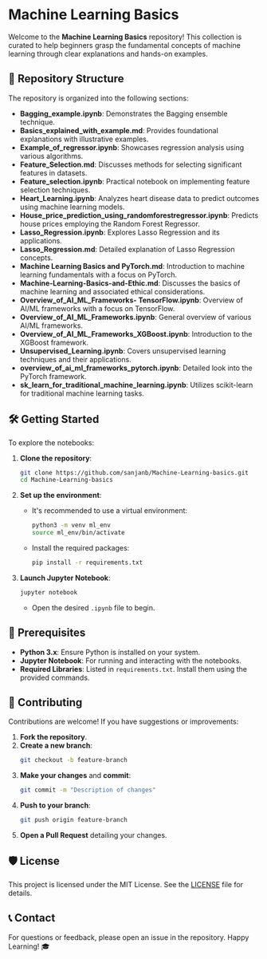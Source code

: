 # Machine Learning Basics

Welcome to the **Machine Learning Basics** repository! This collection is curated to help beginners grasp the fundamental concepts of machine learning through clear explanations and hands-on examples.

## 📂 Repository Structure

The repository is organized into the following sections:

- **Bagging_example.ipynb**: Demonstrates the Bagging ensemble technique.
- **Basics_explained_with_example.md**: Provides foundational explanations with illustrative examples.
- **Example_of_regressor.ipynb**: Showcases regression analysis using various algorithms.
- **Feature_Selection.md**: Discusses methods for selecting significant features in datasets.
- **Feature_selection.ipynb**: Practical notebook on implementing feature selection techniques.
- **Heart_Learning.ipynb**: Analyzes heart disease data to predict outcomes using machine learning models.
- **House_price_prediction_using_randomforestregressor.ipynb**: Predicts house prices employing the Random Forest Regressor.
- **Lasso_Regression.ipynb**: Explores Lasso Regression and its applications.
- **Lasso_Regression.md**: Detailed explanation of Lasso Regression concepts.
- **Machine Learning Basics and PyTorch.md**: Introduction to machine learning fundamentals with a focus on PyTorch.
- **Machine-Learning-Basics-and-Ethic.md**: Discusses the basics of machine learning and associated ethical considerations.
- **Overview_of_AI_ML_Frameworks- TensorFlow.ipynb**: Overview of AI/ML frameworks with a focus on TensorFlow.
- **Overview_of_AI_ML_Frameworks.ipynb**: General overview of various AI/ML frameworks.
- **Overview_of_AI_ML_Frameworks_XGBoost.ipynb**: Introduction to the XGBoost framework.
- **Unsupervised_Learning.ipynb**: Covers unsupervised learning techniques and their applications.
- **overview_of_ai_ml_frameworks_pytorch.ipynb**: Detailed look into the PyTorch framework.
- **sk_learn_for_traditional_machine_learning.ipynb**: Utilizes scikit-learn for traditional machine learning tasks.

## 🛠️ Getting Started

To explore the notebooks:

1. **Clone the repository**:
   ```bash
   git clone https://github.com/sanjanb/Machine-Learning-basics.git
   cd Machine-Learning-basics
   ```

2. **Set up the environment**:
   - It's recommended to use a virtual environment:
     ```bash
     python3 -m venv ml_env
     source ml_env/bin/activate
     ```
   - Install the required packages:
     ```bash
     pip install -r requirements.txt
     ```

3. **Launch Jupyter Notebook**:
   ```bash
   jupyter notebook
   ```
   - Open the desired `.ipynb` file to begin.

## 📘 Prerequisites

- **Python 3.x**: Ensure Python is installed on your system.
- **Jupyter Notebook**: For running and interacting with the notebooks.
- **Required Libraries**: Listed in `requirements.txt`. Install them using the provided commands.

## 🤝 Contributing

Contributions are welcome! If you have suggestions or improvements:

1. **Fork the repository**.
2. **Create a new branch**:
   ```bash
   git checkout -b feature-branch
   ```
3. **Make your changes** and **commit**:
   ```bash
   git commit -m "Description of changes"
   ```
4. **Push to your branch**:
   ```bash
   git push origin feature-branch
   ```
5. **Open a Pull Request** detailing your changes.

## 🛡️ License

This project is licensed under the MIT License. See the [LICENSE](LICENSE) file for details.

## 📞 Contact

For questions or feedback, please open an issue in the repository.
Happy Learning! 🎓
